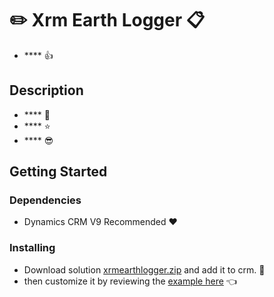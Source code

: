 # :pencil2: Xrm Earth Logger :clipboard:

* **** :+1:

## Description

* **** :running:
* **** :star:
* **** :sunglasses:

## Getting Started

### Dependencies

* Dynamics CRM V9 Recommended :heart:

### Installing

* Download solution [xrmearthlogger.zip](https://drive.google.com/file/d/14_sOnTFyQybD69Yr0KXw1Po36aGu58nr/view?usp=sharing) and add it to crm. :floppy_disk:
* then customize it by reviewing the [example here](https://drive.google.com/drive/folders/1DntcAAWgUx5mLaH5bJKiofuVbUa93bJP?usp=sharing) :point_left:
